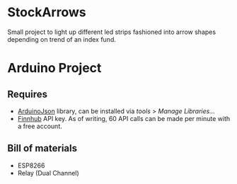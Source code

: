 # StockArrows

Small project to light up different led strips fashioned into arrow shapes depending on trend of an index fund.

# Arduino Project

## Requires

-   [ArduinoJson](https://arduinojson.org) library, can be installed via _tools_ > _Manage Libraries..._
-   [Finnhub](https://finnhub.io) API key. As of writing, 60 API calls can be made per minute with a free account.

## Bill of materials

-   ESP8266
-   Relay (Dual Channel)

